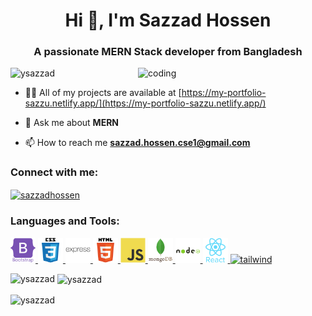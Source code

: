 <h1 align="center">Hi 👋, I'm Sazzad Hossen</h1>
<h3 align="center">A passionate MERN Stack developer from Bangladesh</h3>
<img align="right" alt="coding" width="300" src="https://miro.medium.com/max/1400/0*FGD6BUzzZs1VJLuY.gif">

<p align="left"> <img src="https://komarev.com/ghpvc/?username=ysazzad&label=Profile%20views&color=0e75b6&style=flat" alt="ysazzad" /> </p>

- 👨‍💻 All of my projects are available at [https://my-portfolio-sazzu.netlify.app/](https://my-portfolio-sazzu.netlify.app/)

- 💬 Ask me about **MERN**

- 📫 How to reach me **sazzad.hossen.cse1@gmail.com**

<h3 align="left">Connect with me:</h3>
<p align="left">
<a href="https://linkedin.com/in/sazzadhossen" target="blank"><img align="center" src="https://raw.githubusercontent.com/rahuldkjain/github-profile-readme-generator/master/src/images/icons/Social/linked-in-alt.svg" alt="sazzadhossen" height="30" width="40" /></a>
</p>

<h3 align="left">Languages and Tools:</h3>
<p align="left"> <a href="https://getbootstrap.com" target="_blank" rel="noreferrer"> <img src="https://raw.githubusercontent.com/devicons/devicon/master/icons/bootstrap/bootstrap-plain-wordmark.svg" alt="bootstrap" width="40" height="40"/> </a> <a href="https://www.w3schools.com/css/" target="_blank" rel="noreferrer"> <img src="https://raw.githubusercontent.com/devicons/devicon/master/icons/css3/css3-original-wordmark.svg" alt="css3" width="40" height="40"/> </a> <a href="https://expressjs.com" target="_blank" rel="noreferrer"> <img src="https://raw.githubusercontent.com/devicons/devicon/master/icons/express/express-original-wordmark.svg" alt="express" width="40" height="40"/> </a> <a href="https://www.w3.org/html/" target="_blank" rel="noreferrer"> <img src="https://raw.githubusercontent.com/devicons/devicon/master/icons/html5/html5-original-wordmark.svg" alt="html5" width="40" height="40"/> </a> <a href="https://developer.mozilla.org/en-US/docs/Web/JavaScript" target="_blank" rel="noreferrer"> <img src="https://raw.githubusercontent.com/devicons/devicon/master/icons/javascript/javascript-original.svg" alt="javascript" width="40" height="40"/> </a> <a href="https://www.mongodb.com/" target="_blank" rel="noreferrer"> <img src="https://raw.githubusercontent.com/devicons/devicon/master/icons/mongodb/mongodb-original-wordmark.svg" alt="mongodb" width="40" height="40"/> </a> <a href="https://nodejs.org" target="_blank" rel="noreferrer"> <img src="https://raw.githubusercontent.com/devicons/devicon/master/icons/nodejs/nodejs-original-wordmark.svg" alt="nodejs" width="40" height="40"/> </a> <a href="https://reactjs.org/" target="_blank" rel="noreferrer"> <img src="https://raw.githubusercontent.com/devicons/devicon/master/icons/react/react-original-wordmark.svg" alt="react" width="40" height="40"/> </a> <a href="https://tailwindcss.com/" target="_blank" rel="noreferrer"> <img src="https://www.vectorlogo.zone/logos/tailwindcss/tailwindcss-icon.svg" alt="tailwind" width="40" height="40"/> </a> </p>

<p><img align="left" src="https://github-readme-stats.vercel.app/api/top-langs?username=ysazzad&show_icons=true&locale=en&layout=compact" alt="ysazzad" /></p>

<p>&nbsp;<img align="center" src="https://github-readme-stats.vercel.app/api?username=ysazzad&show_icons=true&locale=en" alt="ysazzad" /></p>

<p><img align="center" src="https://github-readme-streak-stats.herokuapp.com/?user=ysazzad&" alt="ysazzad" /></p>

